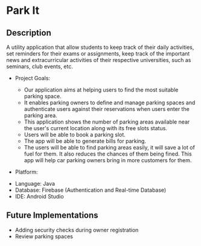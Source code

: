 Park It
=============================

Description
------------

A utility application that allow students to keep track of their daily activities, set reminders for their exams or assignments, keep track of the important news and extracurricular activities of their respective universities, such as seminars, club events, etc.


- Project Goals: 

  * Our application aims at helping users to find the most suitable parking space.
  * It enables parking owners to define and manage parking spaces and authenticate users against their reservations when users enter the parking area.
  * This application shows the number of parking areas available near the user's current location along with its free slots status.
  * Users will be able to book a parking slot.
  * The app will be able to generate bills for parking.
  * The users will be able to find parking areas easily, it will save a lot of fuel for them. It also reduces the chances of them being fined. This app will help car parking owners bring in more customers for them.

- Platform: 
 * Language: Java
 * Database: Firebase (Authentication and Real-time Database)
 * IDE: Android Studio

Future Implementations
---------------

- Adding security checks during owner registration
- Review parking spaces



